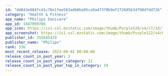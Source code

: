 ```yaml
---
id: "dd043e084fcd1c76e1fee583adb6ba95ca9a47370b9ef2f2685b34f90d7dd726"
category: "Health & Fitness"
app_name: "Philips Sonicare"
app_id: 1047099766
app_icon: https://is1-ssl.mzstatic.com/image/thumb/Purple126/v4/c7/1d/73/c71d7320-24f2-8d3e-e817-faa267ea4429/AppIcon-0-0-1x_U007emarketing-0-7-0-0-0-85-220.png/1024x1024bb.png
app_screenshot: https://is1-ssl.mzstatic.com/image/thumb/Purple122/v4/8a/2b/fc/8a2bfcb5-fd5b-3e75-85ff-5fba513023f8/ce8c0388-b860-43cb-b3fa-6246d97b6708_02_iPhone_6.5_XIAN_1242x2688_App_Connected_Experience_US_English_6705666.jpg/1242x2688bb.png
publisher_id: 355645429
publisher_name: "Philips"
rank: 336
most_recent_release: 2023-09-02 00:00:00
release_count_in_past_year: 3
release_count_in_past_year_category: 21
release_count_in_past_year_top_in_category: 34
---
```

